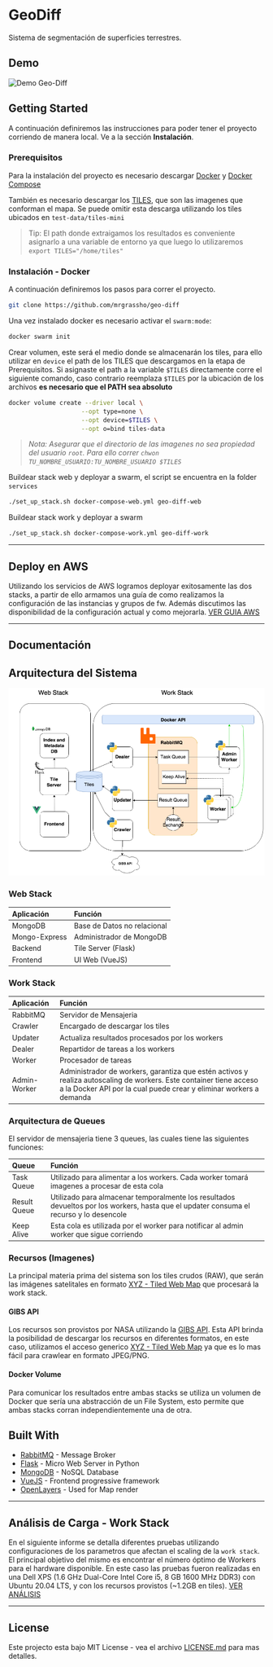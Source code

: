 # GeoDiff

Sistema de segmentación de superficies terrestres.

## Demo

![Demo Geo-Diff](/diagrams/demo.gif "Demo Geo-Diff")

## Getting Started

A continuación definiremos las instrucciones para poder tener el proyecto corriendo de manera local. Ve a la sección **Instalación**.

### Prerequisitos

Para la instalación del proyecto es necesario descargar [Docker](https://docs.docker.com/desktop/) y [Docker Compose](https://docs.docker.com/compose/install/)

También es necesario descargar los [TILES](https://app.box.com/s/pakte9wz7u0xfoitmktxsspbz01wsijc), que son las imagenes que conforman el mapa. Se puede omitir esta descarga utilizando los tiles ubicados en `test-data/tiles-mini`

> Tip: El path donde extraigamos los resultados es conveniente asignarlo a una variable de entorno ya que luego lo utilizaremos `export TILES="/home/tiles"`

### Instalación - Docker

A continuación definiremos los pasos para correr el proyecto.

```bash
git clone https://github.com/mrgrassho/geo-diff
```

Una vez instalado docker es necesario activar el `swarm:mode`:

```bash
docker swarm init
```

Crear volumen, este será el medio donde se almacenarán los tiles, para ello utilizar en `device` el path de los TILES que descargamos en la etapa de Prerequisitos. Si asignaste el path a la variable `$TILES` directamente corre el siguiente comando, caso contrario reemplaza `$TILES` por la ubicación de los archivos **es necesario que el PATH sea absoluto**

```bash
docker volume create --driver local \
                    --opt type=none \
                    --opt device=$TILES \
                    --opt o=bind tiles-data
```

> _Nota: Asegurar que el directorio de las imagenes no sea propiedad del usuario `root`. Para ello correr `chwon TU_NOMBRE_USUARIO:TU_NOMBRE_USUARIO $TILES`_

Buildear stack web y deployar a swarm, el script se encuentra en la folder `services`

```bash
./set_up_stack.sh docker-compose-web.yml geo-diff-web  
```

Buildear stack work y deployar a swarm

```bash
./set_up_stack.sh docker-compose-work.yml geo-diff-work  
```

---

## Deploy en AWS

Utilizando los servicios de AWS logramos deployar exitosamente las dos stacks, a partir de ello armamos una guía de como realizamos la configuración de las instancias y grupos de fw. Además discutimos las disponibilidad de la configuración actual y como mejorarla. [VER GUIA AWS](AWS.md)

---

## Documentación

## Arquitectura del Sistema

![Arquitectura](diagrams/GeoDiffDiagram.png)

### Web Stack

| Aplicación     | Función     |
| :------------- | :------------- |
| MongoDB        | Base de Datos no relacional      |
| Mongo-Express  | Administrador de MongoDB  |
| Backend  | Tile Server (Flask) |
| Frontend  | UI Web (VueJS) |

### Work Stack

| Aplicación     | Función     |
| :------------- | :------------- |
| RabbitMQ       | Servidor de Mensajeria   |
| Crawler        | Encargado de descargar los tiles |
| Updater        | Actualiza resultados procesados por los workers   |
| Dealer         | Repartidor de tareas a los workers   |
| Worker         | Procesador de tareas   |
| Admin-Worker  | Administrador de workers, garantiza que estén activos y realiza autoscaling de workers. Este container tiene acceso a la Docker API por la cual puede crear y eliminar workers a demanda |

### Arquitectura de Queues

El servidor de mensajeria tiene 3 queues, las cuales tiene las siguientes funciones:

| Queue     | Función     |
| :------------- | :------------- |
| Task Queue     | Utilizado para alimentar a los workers. Cada worker tomará imagenes a procesar de esta cola |
| Result Queue   | Utilizado para almacenar temporalmente los resultados devueltos por los workers, hasta que el updater consuma el recurso y lo desencole |
| Keep Alive | Esta cola es utilizada por el worker para notificar al admin worker que sigue corriendo |

### Recursos (Imagenes)

La principal materia prima del sistema son los tiles crudos (RAW), que serán las imágenes satelitales en formato [XYZ - Tiled Web Map](https://en.wikipedia.org/wiki/Tiled_web_map) que procesará la work stack.

#### GIBS API

Los recursos son provistos por NASA utilizando la [GIBS API](https://wiki.earthdata.nasa.gov/display/GIBS/GIBS+API+for+Developers#GIBSAPIforDevelopers-GenericXYZTileAccess). Esta API brinda la posibilidad de descargar los recursos en diferentes formatos, en este caso, utilizamos el acceso generico [XYZ - Tiled Web Map](https://en.wikipedia.org/wiki/Tiled_web_map) ya que es lo mas fácil para crawlear en formato JPEG/PNG.

#### Docker Volume

Para comunicar los resultados entre ambas stacks se utiliza un volumen de Docker que sería una abstracción de un File System, esto permite que ambas stacks corran independientemente una de otra.

## Built With

* [RabbitMQ](https://www.rabbitmq.com/) - Message Broker
* [Flask](https://flask.palletsprojects.com/en/1.1.x/) - Micro Web Server in Python
* [MongoDB](https://www.mongodb.com/es) - NoSQL Database
* [VueJS](https://vuejs.org/v2/guide/) - Frontend progressive framework
* [OpenLayers](https://openlayers.org/) - Used for Map render

---

## Análisis de Carga - Work Stack

En el siguiente informe se detalla diferentes pruebas utilizando configuraciones de los parametros que afectan el scaling de la `work stack`. El principal objetivo del mismo es encontrar el número óptimo de Workers para el hardware disponible. En este caso las pruebas fueron realizadas en una Dell XPS (1.6 GHz Dual-Core Intel Core i5, 8 GB 1600 MHz DDR3) con Ubuntu 20.04 LTS, y con los recursos provistos (~1.2GB en tiles). [VER ANÁLISIS](./analysis/workers-performance-comparison.pdf)

---

## License

Este projecto esta bajo MIT License - vea el archivo [LICENSE.md](LICENSE.md) para mas detalles.
